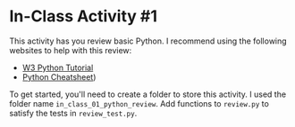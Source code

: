 # In-Class Activity #1

This activity has you review basic Python. I recommend using the following websites to help with this review:

- [W3 Python Tutorial](https://www.w3schools.com/python/)
- [Python Cheatsheet](https://www.pythoncheatsheet.org/))

To get started, you'll need to create a folder to store this activity. I used the folder name ```in_class_01_python_review```.
Add functions to ```review.py``` to satisfy the tests in ```review_test.py```.
